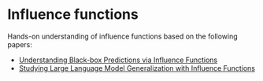 # Influence functions

Hands-on understanding of influence functions based on the following papers:
- [Understanding Black-box Predictions via Influence Functions](https://arxiv.org/abs/1703.04730)
- [Studying Large Language Model Generalization with Influence Functions](https://arxiv.org/abs/2308.03296)